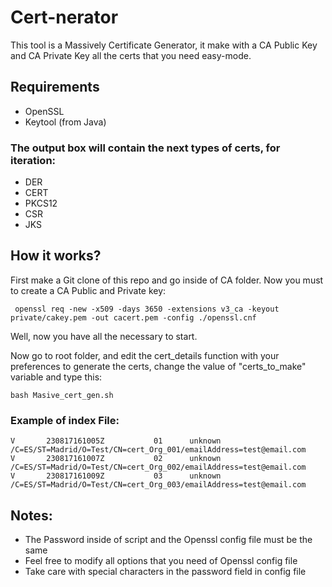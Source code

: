 Cert-nerator
=
This tool is a Massively Certificate Generator, it make with a CA Public Key and CA Private Key all the certs that you need easy-mode.

## Requirements
+ OpenSSL
+ Keytool (from Java)

### The output box will contain the next types of certs, for iteration:
+ DER
+ CERT
+ PKCS12
+ CSR
+ JKS 

## How it works?
First make a Git clone of this repo and go inside of CA folder.
Now you must to create a CA Public and Private key:

```
 openssl req -new -x509 -days 3650 -extensions v3_ca -keyout private/cakey.pem -out cacert.pem -config ./openssl.cnf
```

Well, now you have all the necessary to start.

Now go to root folder, and edit the cert_details function with your preferences to generate the certs, change the value of "certs_to_make" variable and type this:

```
bash Masive_cert_gen.sh
```

### Example of index File:

````
V       230817161005Z           01      unknown /C=ES/ST=Madrid/O=Test/CN=cert_Org_001/emailAddress=test@email.com
V       230817161007Z           02      unknown /C=ES/ST=Madrid/O=Test/CN=cert_Org_002/emailAddress=test@email.com
V       230817161009Z           03      unknown /C=ES/ST=Madrid/O=Test/CN=cert_Org_003/emailAddress=test@email.com
````

## Notes:
* The Password inside of script and the Openssl config file must be the same
* Feel free to modify all options that you need of Openssl config file
* Take care with special characters in the password field in config file
 
